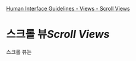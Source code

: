 [Human Interface Guidelines - Views - Scroll Views](https://developer.apple.com/design/human-interface-guidelines/ios/views/scroll-views/)

# 스크롤 뷰*Scroll Views*

스크롤 뷰는 